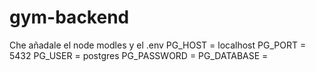 # gym-backend
Che añadale el node modles y el .env
PG_HOST = localhost
PG_PORT = 5432
PG_USER = postgres
PG_PASSWORD = 
PG_DATABASE = 